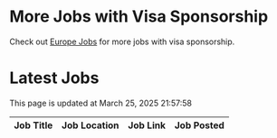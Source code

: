 # More Jobs with Visa Sponsorship

Check out [Europe Jobs](https://github.com/sureshparimi/europejobs#latest-jobs) for more jobs with visa sponsorship.

# Latest Jobs

This page is updated at March 25, 2025 21:57:58

| Job Title | Job Location | Job Link | Job Posted |
| --- | --- | --- | --- |
